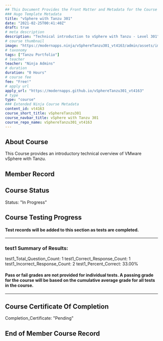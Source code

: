 ```yaml
---
## This Document Provides the Front Matter and Metadata for the Course Information page used in the modernapps.ninja homepage and the member profile page.
### Hugo Template Metadata
title: "vSphere with Tanzu 301"
date: "2021-02-25T00:41:40Z"
draft: true
# meta description
description: "Technical introduction to vSphere with Tanzu - Level 301"
# course thumbnail
image: "https://modernapps.ninja/vSphereTanzu301_vt4163/admin/assets/images/vSphereTanzu301_vt4163.jpg"
# taxonomy
tags: ["Tanzu Portfolio"]
# teacher
teacher: "Ninja Admins"
# duration
duration: "0 Hours"
# course fee
fee: "Free!"
# apply url
apply_url: "https://modernapps.github.io/vSphereTanzu301_vt4163"
# type
type: "course"
### Extended Ninja Course Metadata
content_id: vt4163
course_short_title: vSphereTanzu301
course_navbar_title: vSphere with Tanzu 301
course_repo_name: vSphereTanzu301_vt4163
---  
```


## About Course

This Course provides an introductory technical overview of VMware vSphere with Tanzu.

## Member Record  
  
  
## Course Status  

Status: "In Progress"  

## Course Testing Progress  
#### Test records will be added to this section as tests are completed.
  
---  
### test1 Summary of Results:  
test1_Total_Question_Count: 1
test1_Correct_Response_Count: 1
test1_Incorrect_Response_Count: 2
test1_Percent_Correct: 33.00%
#### Pass or fail grades are not provided for individual tests. A passing grade for the course will be based on the cumulative average grade for all tests in the course.  
  
---  
## Course Certificate Of Completion

Completion_Certificate: "Pending"  

## End of Member Course Record